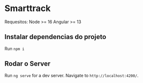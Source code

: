 # Smarttrack

Requesitos:
Node >= 16
Angular >= 13

## Instalar dependencias do projeto 

Run `npm i` 

## Rodar o Server 

Run `ng serve` for a dev server. Navigate to `http://localhost:4200/`.
